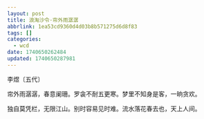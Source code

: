 ```yaml
---
layout: post
title: 浪淘沙令·帘外雨潺潺
abbrlink: 1ea53cd9360d4d03b8b571275d6d8f83
tags: []
categories:
  - wcd
date: 1740650262484
updated: 1740650287981
---
```


李煜〔五代〕

帘外雨潺潺，春意阑珊。罗衾不耐五更寒。梦里不知身是客，一晌贪欢。

独自莫凭栏，无限江山。别时容易见时难。流水落花春去也，天上人间。
